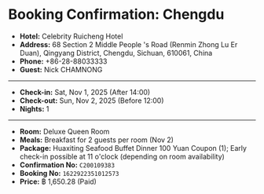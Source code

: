 # Booking Confirmation: Chengdu

- **Hotel:** Celebrity Ruicheng Hotel
- **Address:** 68 Section 2 Middle People 's Road (Renmin Zhong Lu Er Duan), Qingyang District, Chengdu, Sichuan, 610061, China
- **Phone:** +86-28-88033333
- **Guest:** Nick CHAMNONG

---

- **Check-in:** Sat, Nov 1, 2025 (After 14:00)
- **Check-out:** Sun, Nov 2, 2025 (Before 12:00)
- **Nights:** 1

---

- **Room:** Deluxe Queen Room
- **Meals:** Breakfast for 2 guests per room (Nov 2)
- **Package:** Huaxiting Seafood Buffet Dinner 100 Yuan Coupon (1); Early check-in possible at 11 o'clock (depending on room availability)
- **Confirmation No:** `C200109383`
- **Booking No:** `1622922351012573`
- **Price:** ฿ 1,650.28 (Paid)
